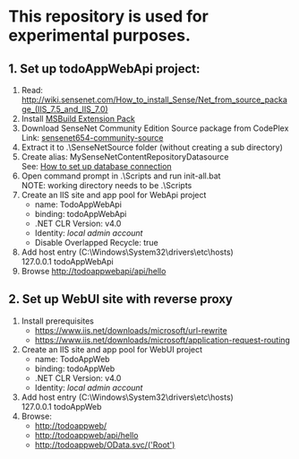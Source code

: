 # This repository is used for experimental purposes.

## 1. Set up todoAppWebApi project:
1. Read: <http://wiki.sensenet.com/How_to_install_Sense/Net_from_source_package_(IIS_7.5_and_IIS_7.0)>
2. Install [MSBuild Extension Pack](http://www.msbuildextensionpack.com)
3. Download SenseNet Community Edition Source package from CodePlex
<br />Link: [sensenet654-community-source](http://sensenet.codeplex.com/downloads/get/1586700)
4. Extract it to .\SenseNetSource folder (without creating a sub directory)
5. Create alias: MySenseNetContentRepositoryDatasource
<br />See: [How to set up database connection](http://wiki.sensenet.com/How_to_install_Sense/Net_from_source_package_(IIS_7.5_and_IIS_7.0)#5._Set_up_database_connection)
6. Open command prompt in .\Scripts and run init-all.bat
<br /> NOTE: working directory needs to be .\Scripts
7. Create an IIS site and app pool for WebApi project
    * name: TodoAppWebApi
    * binding: todoAppWebApi
    * .NET CLR Version: v4.0
    * Identity: *local admin account*
    * Disable Overlapped Recycle: true
8. Add host entry (C:\Windows\System32\drivers\etc\hosts)
<br />127.0.0.1 todoAppWebApi
9. Browse <http://todoappwebapi/api/hello>

## 2. Set up WebUI site with reverse proxy
1. Install prerequisites
    * <https://www.iis.net/downloads/microsoft/url-rewrite>
    * <https://www.iis.net/downloads/microsoft/application-request-routing>
2. Create an IIS site and app pool for WebUI project
    * name: TodoAppWeb
    * binding: todoAppWeb
    * .NET CLR Version: v4.0
    * Identity: *local admin account*
3. Add host entry (C:\Windows\System32\drivers\etc\hosts)
<br />127.0.0.1 todoAppWeb
4. Browse:
    * <http://todoappweb/>
    * <http://todoappweb/api/hello>
    * <http://todoappweb/OData.svc/('Root')>
